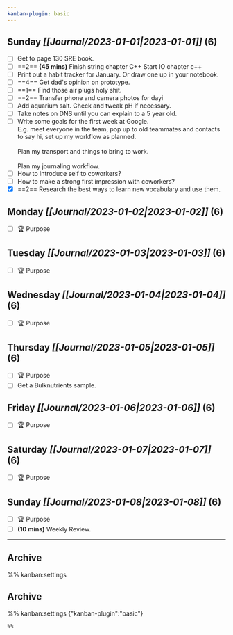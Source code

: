 ```yaml
---
kanban-plugin: basic
---
```


## **Sunday** *[[Journal/2023-01-01|2023-01-01]]* (6)

- [ ] Get to page 130 SRE book.
- [ ] ==2== **(45 mins)** Finish string chapter C++ Start IO chapter c++
- [ ] Print out a habit tracker for January. Or draw one up in your notebook.
- [ ] ==4== Get dad's opinion on prototype.
- [ ] ==1== Find those air plugs holy shit.
- [ ] ==2== Transfer phone and camera photos for dayi
- [ ] Add aquarium salt. Check and tweak pH if necessary.
- [ ] Take notes on DNS until you can explain to a 5 year old.
- [ ] Write some goals for the first week at Google.<br>E.g. meet everyone in the team, pop up to old teammates and contacts to say hi, set up my workflow as planned.<br><br>Plan my transport and things to bring to work.<br><br>Plan my journaling workflow.
- [ ] How to introduce self to coworkers?
- [ ] How to make a strong first impression with coworkers?
- [x] ==2== Research the best ways to learn new vocabulary and use them.

## **Monday** *[[Journal/2023-01-02|2023-01-02]]* (6)

- [ ] 🏆 Purpose

## **Tuesday** *[[Journal/2023-01-03|2023-01-03]]* (6)

- [ ] 🏆 Purpose

## **Wednesday** *[[Journal/2023-01-04|2023-01-04]]* (6)

- [ ] 🏆 Purpose

## **Thursday** *[[Journal/2023-01-05|2023-01-05]]* (6)

- [ ] 🏆 Purpose
- [ ] Get a Bulknutrients sample.

## **Friday** *[[Journal/2023-01-06|2023-01-06]]* (6)

- [ ] 🏆 Purpose

## **Saturday** *[[Journal/2023-01-07|2023-01-07]]* (6)

- [ ] 🏆 Purpose

## **Sunday** *[[Journal/2023-01-08|2023-01-08]]* (6)

- [ ] 🏆 Purpose
- [ ] **(10 mins)** Weekly Review.

***

## Archive



%% kanban:settings
## Archive
%% kanban:settings
{"kanban-plugin":"basic"}
```
%%
